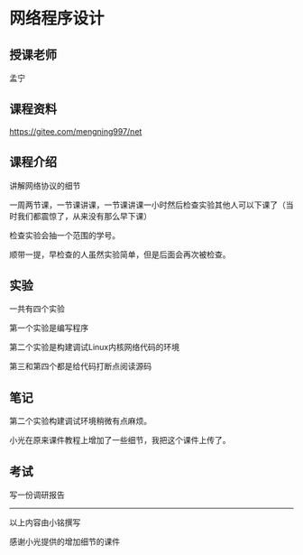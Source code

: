 # 网络程序设计

## 授课老师

孟宁

## 课程资料

https://gitee.com/mengning997/net

## 课程介绍

讲解网络协议的细节

一周两节课，一节课讲课，一节课讲课一小时然后检查实验其他人可以下课了（当时我们都震惊了，从来没有那么早下课）

检查实验会抽一个范围的学号。

顺带一提，早检查的人虽然实验简单，但是后面会再次被检查。

## 实验

一共有四个实验

第一个实验是编写程序

第二个实验是构建调试Linux内核网络代码的环境

第三和第四个都是给代码打断点阅读源码

## 笔记

第二个实验构建调试环境稍微有点麻烦。

小光在原来课件教程上增加了一些细节，我把这个课件上传了。

## 考试

写一份调研报告

------

以上内容由小铭撰写

感谢小光提供的增加细节的课件